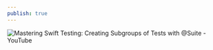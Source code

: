```yaml
---
publish: true
---
```


![Mastering Swift Testing: Creating Subgroups of Tests with @Suite - YouTube](https://www.youtube.com/watch?v=0NI5nzCWufM)